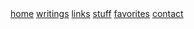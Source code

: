 <div class="navbar">
  <a href="/">home</a>
  <a href="/writing/">writings</a>
  <a href="/cool-links/">links</a>
  <a href="/stuff/">stuff</a>
  <a href="/favorites/">favorites</a>
  <a href="/contact/">contact</a>
  <!--<a class="newlink" href="/recipes/">recipes</a> -->
</div>
